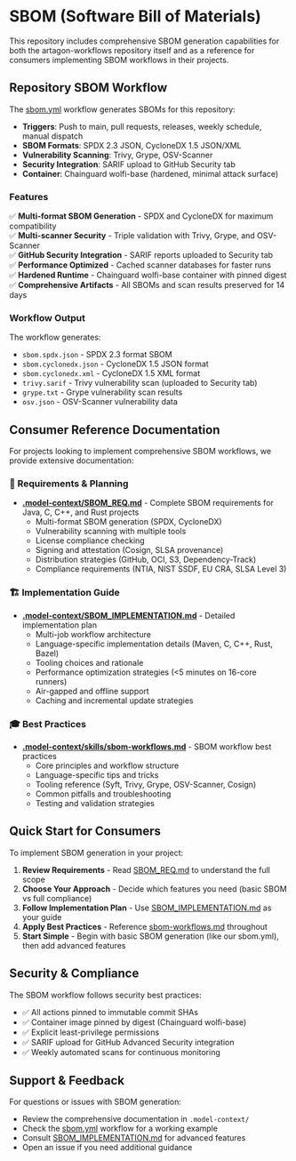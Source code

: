 # SBOM (Software Bill of Materials)

This repository includes comprehensive SBOM generation capabilities for both the artagon-workflows repository itself and as a reference for consumers implementing SBOM workflows in their projects.

## Repository SBOM Workflow

The [sbom.yml](.github/workflows/sbom.yml) workflow generates SBOMs for this repository:

- **Triggers**: Push to main, pull requests, releases, weekly schedule, manual dispatch
- **SBOM Formats**: SPDX 2.3 JSON, CycloneDX 1.5 JSON/XML
- **Vulnerability Scanning**: Trivy, Grype, OSV-Scanner
- **Security Integration**: SARIF upload to GitHub Security tab
- **Container**: Chainguard wolfi-base (hardened, minimal attack surface)

### Features

✅ **Multi-format SBOM Generation** - SPDX and CycloneDX for maximum compatibility  
✅ **Multi-scanner Security** - Triple validation with Trivy, Grype, and OSV-Scanner  
✅ **GitHub Security Integration** - SARIF reports uploaded to Security tab  
✅ **Performance Optimized** - Cached scanner databases for faster runs  
✅ **Hardened Runtime** - Chainguard wolfi-base container with pinned digest  
✅ **Comprehensive Artifacts** - All SBOMs and scan results preserved for 14 days  

### Workflow Output

The workflow generates:
- `sbom.spdx.json` - SPDX 2.3 format SBOM
- `sbom.cyclonedx.json` - CycloneDX 1.5 JSON format
- `sbom.cyclonedx.xml` - CycloneDX 1.5 XML format
- `trivy.sarif` - Trivy vulnerability scan (uploaded to Security tab)
- `grype.txt` - Grype vulnerability scan results
- `osv.json` - OSV-Scanner vulnerability data

## Consumer Reference Documentation

For projects looking to implement comprehensive SBOM workflows, we provide extensive documentation:

### 📖 Requirements & Planning
- **[.model-context/SBOM_REQ.md](.model-context/SBOM_REQ.md)** - Complete SBOM requirements for Java, C, C++, and Rust projects
  - Multi-format SBOM generation (SPDX, CycloneDX)
  - Vulnerability scanning with multiple tools
  - License compliance checking
  - Signing and attestation (Cosign, SLSA provenance)
  - Distribution strategies (GitHub, OCI, S3, Dependency-Track)
  - Compliance requirements (NTIA, NIST SSDF, EU CRA, SLSA Level 3)

### 🏗️ Implementation Guide
- **[.model-context/SBOM_IMPLEMENTATION.md](.model-context/SBOM_IMPLEMENTATION.md)** - Detailed implementation plan
  - Multi-job workflow architecture
  - Language-specific implementation details (Maven, C, C++, Rust, Bazel)
  - Tooling choices and rationale
  - Performance optimization strategies (<5 minutes on 16-core runners)
  - Air-gapped and offline support
  - Caching and incremental update strategies

### 🎓 Best Practices
- **[.model-context/skills/sbom-workflows.md](.model-context/skills/sbom-workflows.md)** - SBOM workflow best practices
  - Core principles and workflow structure
  - Language-specific tips and tricks
  - Tooling reference (Syft, Trivy, Grype, OSV-Scanner, Cosign)
  - Common pitfalls and troubleshooting
  - Testing and validation strategies

## Quick Start for Consumers

To implement SBOM generation in your project:

1. **Review Requirements** - Read [SBOM_REQ.md](.model-context/SBOM_REQ.md) to understand the full scope
2. **Choose Your Approach** - Decide which features you need (basic SBOM vs full compliance)
3. **Follow Implementation Plan** - Use [SBOM_IMPLEMENTATION.md](.model-context/SBOM_IMPLEMENTATION.md) as your guide
4. **Apply Best Practices** - Reference [sbom-workflows.md](.model-context/skills/sbom-workflows.md) throughout
5. **Start Simple** - Begin with basic SBOM generation (like our sbom.yml), then add advanced features

## Security & Compliance

The SBOM workflow follows security best practices:
- ✅ All actions pinned to immutable commit SHAs
- ✅ Container image pinned by digest (Chainguard wolfi-base)
- ✅ Explicit least-privilege permissions
- ✅ SARIF upload for GitHub Advanced Security integration
- ✅ Weekly automated scans for continuous monitoring

## Support & Feedback

For questions or issues with SBOM generation:
- Review the comprehensive documentation in `.model-context/`
- Check the [sbom.yml](.github/workflows/sbom.yml) workflow for a working example
- Consult [SBOM_IMPLEMENTATION.md](.model-context/SBOM_IMPLEMENTATION.md) for advanced features
- Open an issue if you need additional guidance
